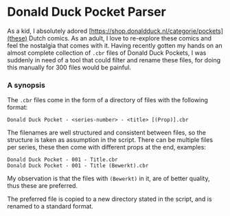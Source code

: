 # Donald Duck Pocket Parser

As a kid, I absolutely adored
[https://shop.donaldduck.nl/categorie/pockets](these) Dutch comics. As an
adult, I love to re-explore these comics and feel the nostalgia that comes with
it. Having recently gotten my hands on an almost complete collection of `.cbr`
files of Donald Duck Pockets, I was suddenly in need of a tool that could
filter and rename these files, for doing this manually for 300 files would be
painful.

### A synopsis

The `.cbr` files come in the form of a directory of files with the following format:
```
Donald Duck Pocket - <series-number> - <title> [(Prop)].cbr
```

The filenames are well structured and consistent between files, so the structure is taken as assumption in the script. There can be multiple files per series, these then come with different props at the end, examples:

```
Donald Duck Pocket - 001 - Title.cbr
Donald Duck Pocket - 001 - Title (Bewerkt).cbr
```

My observation is that the files with `(Bewerkt)` in it, are of better quality, thus these are preferred.

The preferred file is copied to a new directory stated in the script, and is renamed to a standard format.

